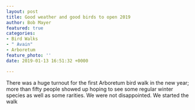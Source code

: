 ```yaml
---
layout: post
title: Good weather and good birds to open 2019
author: Bob Mayer
featured: true
categories:
- Bird Walks
- " Avain"
- Arboretum
feature_photo: ''
date: 2019-01-13 16:51:32 +0000

---
```

There was a huge turnout for the first Arboretum bird walk in the new year; more than fifty people showed up hoping to see some regular winter species as well as some rarities.  We were not disappointed.  We started the walk